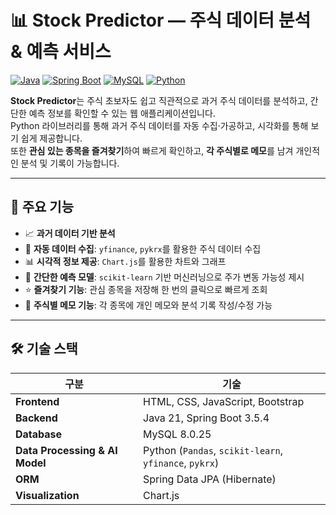 # 📊 Stock Predictor — 주식 데이터 분석 & 예측 서비스

[![Java](https://img.shields.io/badge/Java-21-red?logo=openjdk)](https://openjdk.org/projects/jdk/21/)
[![Spring Boot](https://img.shields.io/badge/Spring%20Boot-3.5.4-brightgreen?logo=springboot)](https://spring.io/projects/spring-boot)
[![MySQL](https://img.shields.io/badge/MySQL-8.0-blue?logo=mysql)](https://www.mysql.com/)
[![Python](https://img.shields.io/badge/Python-3.13-yellow?logo=python)](https://www.python.org/)

**Stock Predictor**는 주식 초보자도 쉽고 직관적으로 과거 주식 데이터를 분석하고, 간단한 예측 정보를 확인할 수 있는 웹 애플리케이션입니다.  
Python 라이브러리를 통해 과거 주식 데이터를 자동 수집·가공하고, 시각화를 통해 보기 쉽게 제공합니다.  
또한 **관심 있는 종목을 즐겨찾기**하여 빠르게 확인하고, **각 주식별로 메모**를 남겨 개인적인 분석 및 기록이 가능합니다.

---

## 🎯 주요 기능
- 📈 **과거 데이터 기반 분석**
- 🤖 **자동 데이터 수집**: `yfinance`, `pykrx`를 활용한 주식 데이터 수집
- 📊 **시각적 정보 제공**: `Chart.js`를 활용한 차트와 그래프
- 🔮 **간단한 예측 모델**: `scikit-learn` 기반 머신러닝으로 주가 변동 가능성 제시
- ⭐ **즐겨찾기 기능**: 관심 종목을 저장해 한 번의 클릭으로 빠르게 조회
- 📝 **주식별 메모 기능**: 각 종목에 개인 메모와 분석 기록 작성/수정 가능
---

## 🛠 기술 스택
| 구분 | 기술 |
|------|------|
| **Frontend** | HTML, CSS, JavaScript, Bootstrap |
| **Backend** | Java 21, Spring Boot 3.5.4 |
| **Database** | MySQL 8.0.25 |
| **Data Processing & AI Model** | Python (`Pandas`, `scikit-learn`, `yfinance`, `pykrx`) |
| **ORM** | Spring Data JPA (Hibernate) |
| **Visualization**  | Chart.js |
